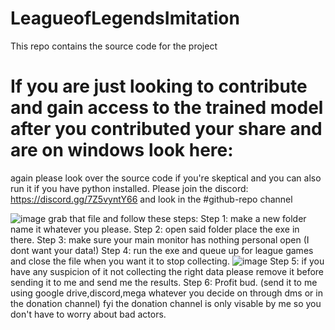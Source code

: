 # LeagueofLegendsImitation
This repo contains the source code for the project


# If you are just looking to contribute and gain access to the trained model after you contributed your share and are on windows look here:

again please look over the source code if you're skeptical and you can also run it if you have python installed.
Please join the discord: https://discord.gg/7Z5vyntY66
and look in the #github-repo channel

![image](https://github.com/drmcbride12/LeagueofLegendsImitation/assets/130199368/07c28d2e-e9d2-41b6-9ecc-1f084b8998a7)
grab that file and follow these steps:
Step 1: make a new folder name it whatever you please.
Step 2: open said folder place the exe in there.
Step 3: make sure your main monitor has nothing personal open (I dont want your data!)
Step 4: run the exe and queue up for league games and close the file when you want it to stop collecting.
![image](https://github.com/drmcbride12/LeagueofLegendsImitation/assets/130199368/7cbd7a04-7ba2-4f31-9fce-1c6aeb0d891a)
Step 5: if you have any suspicion of it not collecting the right data please remove it before sending it to me and send me the results.
Step 6: Profit bud. (send it to me using google drive,discord,mega whatever you decide on through dms or in the donation channel)
fyi the donation channel is only visable by me so you don't have to worry about bad actors.
